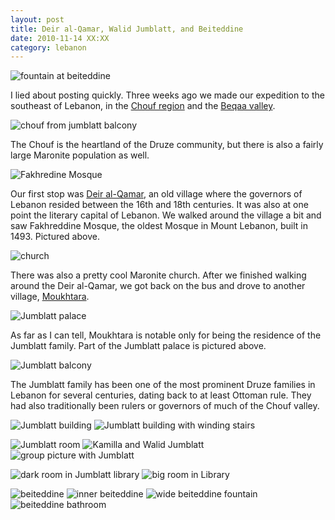 ```yaml
---
layout: post
title: Deir al-Qamar, Walid Jumblatt, and Beiteddine
date: 2010-11-14 XX:XX
category: lebanon
---
```


![fountain at beiteddine](/photo/lebanon/11/14/IMG_2236.JPG)

I lied about posting quickly. Three weeks ago we made our expedition to the southeast of Lebanon, in the [Chouf region](http://en.wikipedia.org/wiki/Chouf) and the [Beqaa valley](http://en.wikipedia.org/wiki/Bekaa_Valley).

![chouf from jumblatt balcony](/photo/lebanon/11/14/IMG_2189.JPG)

The Chouf is the heartland of the Druze community, but there is also a fairly large Maronite population as well.

![Fakhredine Mosque](/photo/lebanon/11/14/IMG_2027.JPG)

Our first stop was [Deir al-Qamar](http://en.wikipedia.org/wiki/Deir_al_Qamar), an old village where the governors of Lebanon resided between the 16th and 18th centuries. It was also at one point the literary capital of Lebanon. We walked around the village a bit and saw Fakhreddine Mosque, the oldest Mosque in Mount Lebanon, built in 1493. Pictured above.

![church](/photo/lebanon/11/14/IMG_2046.JPG)

There was also a pretty cool Maronite church. After we finished walking around the Deir al-Qamar, we got back on the bus and drove to another village, [Moukhtara](http://en.wikipedia.org/wiki/Moukhtara).

![Jumblatt palace](/photo/lebanon/11/14/IMG_2097.JPG)

As far as I can tell, Moukhtara is notable only for being the residence of the Jumblatt family. Part of the Jumblatt palace is pictured above.

![Jumblatt balcony](/photo/lebanon/11/14/IMG_2139.JPG)

The Jumblatt family has been one of the most prominent Druze families in Lebanon for several centuries, dating back to at least Ottoman rule. They had also traditionally been rulers or governors of much of the Chouf valley.

![Jumblatt building](/photo/lebanon/11/14/IMG_2145.JPG)
![Jumblatt building with winding stairs](/photo/lebanon/11/14/IMG_2186.JPG)

![Jumblatt room](/photo/lebanon/11/14/IMG_2122.JPG)
![Kamilla and Walid Jumblatt](/photo/lebanon/11/14/IMG_2133.JPG)
![group picture with Jumblatt](/photo/lebanon/11/14/IMG_2137.JPG)

![dark room in Jumblatt library](/photo/lebanon/11/14/IMG_2152.JPG)
![big room in Library](/photo/lebanon/11/14/IMG_2161.JPG)

![beiteddine](/photo/lebanon/11/14/IMG_2202.JPG)
![inner beiteddine](/photo/lebanon/11/14/IMG_2220.JPG)
![wide beiteddine fountain](/photo/lebanon/11/14/IMG_2228.JPG)
![beiteddine bathroom](/photo/lebanon/11/14/IMG_2245.JPG)
